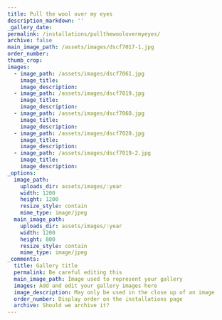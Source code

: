 ```yaml
---
title: Pull the wool over my eyes
description_markdown: ''
_gallery_date:
permalink: /installations/pullthewoolovermyeyes/
archive: false
main_image_path: /assets/images/dscf7017-1.jpg
order_number:
thumb_crop:
images:
  - image_path: /assets/images/dscf7061.jpg
    image_title:
    image_description:
  - image_path: /assets/images/dscf7019.jpg
    image_title:
    image_description:
  - image_path: /assets/images/dscf7060.jpg
    image_title:
    image_description:
  - image_path: /assets/images/dscf7020.jpg
    image_title:
    image_description:
  - image_path: /assets/images/dscf7019-2.jpg
    image_title:
    image_description:
_options:
  image_path:
    uploads_dir: assets/images/:year
    width: 1200
    height: 1200
    resize_style: contain
    mime_type: image/jpeg
  main_image_path:
    uploads_dir: assets/images/:year
    width: 1200
    height: 800
    resize_style: contain
    mime_type: image/jpeg
_comments:
  title: Gallery title
  permalink: Be careful editing this
  main_image_path: Image used to represent your gallery
  images: Add and edit your gallery images here
  image_description: May only be used in the close up of an image
  order_number: Display order on the installations page
  archive: Should we archive it?
---
```


